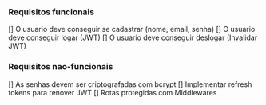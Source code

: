 ### Requisitos funcionais

[] O usuario deve conseguir se cadastrar (nome, email, senha)
[] O usuario deve conseguir logar (JWT)
[] O usuario deve conseguir deslogar (Invalidar JWT)

### Requisitos nao-funcionais

[] As senhas devem ser criptografadas com bcrypt
[] Implementar refresh tokens para renover JWT
[] Rotas protegidas com Middlewares